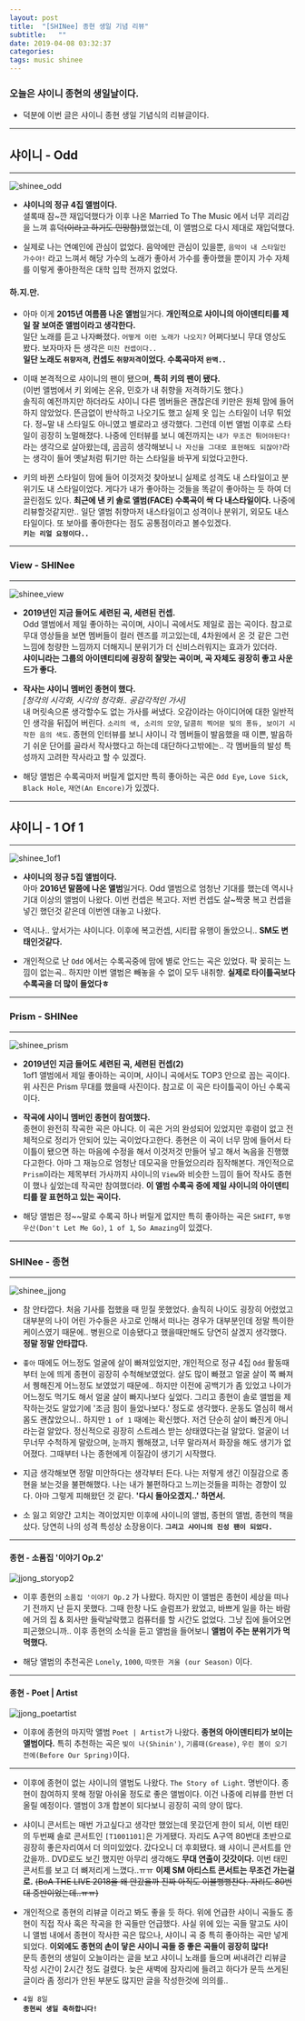```yaml
---
layout: post
title:  "[SHINee] 종현 생일 기념 리뷰"
subtitle:   ""
date: 2019-04-08 03:32:37
categories:
tags: music shinee
---
```


### 오늘은 샤이니 종현의 생일날이다.

- 덕분에 이번 글은 샤이니 종현 생일 기념식의 리뷰글이다.


- - -



## 샤이니 - Odd

- - -

![shinee_odd](https://drive.google.com/uc?id=1QqxaVml77cTub6PYmMuUgrPPySVGFIes)

- **샤이니의 정규 4집 앨범이다.**  
 셜록때 잠~깐 재입덕했다가 이후 나온 Married To The Music 에서 너무 괴리감을 느껴 휴덕~~(이라고 하기도 민망함)~~했었는데, 이 앨범으로 다시 제대로 재입덕했다.

- 실제로 나는 연예인에 관심이 없었다. 음악에만 관심이 있을뿐, `음악이 내 스타일인 가수야!` 라고 느껴서 해당 가수의 노래가 좋아서 가수를 좋아했을 뿐이지 가수 자체를 이렇게 좋아한적은 대학 입학 전까지 없었다.  

#### 하.지.만.

- 아마 이게 **2015년 여름쯤 나온 앨범**일거다. **개인적으로 샤이니의 아이덴티티를 제일 잘 보여준 앨범이라고 생각한다.**  
 일단 노래를 듣고 나자빠졌다. `어떻게 이런 노래가 나오지?` 어쩌다보니 무대 영상도 봤다. 보자마자 든 생각은 `미친 컨셉이다..`  
 **일단 노래도 `취향저격`, 컨셉도 `취향저격`이었다. 수록곡마저 `완벽..`**

- 이때 본격적으로 샤이니의 팬이 됐으며, **특히 키의 팬이 됐다.**  
 (이번 앨범에서 키 외에는 온유, 민호가 내 취향을 저격하기도 했다.)  
 솔직히 예전까지만 하더라도 샤이니 다른 멤버들은 괜찮은데 키만은 원체 맘에 들어하지 않았었다. 뜬금없이 반삭하고 나오기도 했고 실제 옷 입는 스타일이 너무 튀었다. 정~말 내 스타일도 아니였고 별로라고 생각했다. 그런데 이번 앨범 이후로 스타일이 굉장히 노멀해졌다. 나중에 인터뷰를 보니 예전까지는 `내가 무조건 튀어야된다!`라는 생각으로 살아왔는데, 곰곰히 생각해보니 `나 자신을 그대로 표현해도 되잖아?`라는 생각이 들어 옛날처럼 튀기만 하는 스타일을 바꾸게 되었다고한다.

- 키의 바뀐 스타일이 맘에 들어 이것저것 찾아보니 실제로 성격도 내 스타일이고 분위기도 내 스타일이었다. 게다가 내가 좋아하는 것들을 똑같이 좋아하는 듯 하여 더 끌린점도 있다. **최근에 낸 키 솔로 앨범(FACE) 수록곡이 싹 다 내스타일이다.** 나중에 리뷰할것같지만.. 일단 앨범 취향마저 내스타일이고 성격이나 분위기, 외모도 내스타일이다. 또 보아를 좋아한다는 점도 공통점이라고 볼수있겠다.  
**`키는 리얼 요정이다..`**

- - -



### View - SHINee


- - -


![shinee_view](https://drive.google.com/uc?id=1G2IRwXqpS-XLUJDbIt4ANo4psZ7hlI4p)

- **2019년인 지금 들어도 세련된 곡, 세련된 컨셉.**  
 Odd 앨범에서 제일 좋아하는 곡이며, 샤이니 곡에서도 제일로 꼽는 곡이다. 참고로 무대 영상들을 보면 멤버들이 컬러 렌즈를 끼고있는데, 4차원에서 온 것 같은 그런 느낌에 청량한 느낌까지 더해지니 분위기가 더 신비스러워지는 효과가 있더라.  
 **샤이니라는 그룹의 아이덴티티에 굉장히 잘맞는 곡이며, 곡 자체도 굉장히 좋고 사운드가 좋다.**

- **작사는 샤이니 멤버인 종현이 했다.**  
 _[청각의 시각화, 시각의 청각화.. 공감각적인 가사]_  
 내 머릿속으론 생각할수도 없는 가사를 써냈다. 오감이라는 아이디어에 대한 일반적인 생각을 뒤집어 버린다. `소리의 색, 소리의 모양`, `달콤히 찍어문 빛의 퐁듀, 보이기 시작한 음의 색도`. 종현의 인터뷰를 보니 샤이니 각 멤버들이 발음했을 때 이쁜, 발음하기 쉬운 단어를 골라서 작사했다고 하는데 대단하다고밖에는.. 각 멤버들의 발성 특성까지 고려한 작사라고 할 수 있겠다.

- 해당 앨범은 수록곡마저 버릴게 없지만 특히 좋아하는 곡은 `Odd Eye`, `Love Sick`, `Black Hole`, `재연(An Encore)`가 있겠다.




- - -




## 샤이니 - 1 Of 1

- - -


![shinee_1of1](https://drive.google.com/uc?id=1HLwR8smTMD92BYXzTADWDgqrVFolJV19)

- **샤이니의 정규 5집 앨범이다.**  
 아마 **2016년 말쯤에 나온 앨범**일거다. Odd 앨범으로 엄청난 기대를 했는데 역시나 기대 이상의 앨범이 나왔다. 이번 컨셉은 복고다. 저번 컨셉도 살~짝쿵 복고 컨셉을 넣긴 했던것 같은데 이번엔 대놓고 나왔다.

- 역시나.. 앞서가는 샤이니다. 이후에 복고컨셉, 시티팝 유행이 돌았으니.. **SM도 변태인것같다.**

- 개인적으로 난 `Odd` 에서는 수록곡중에 맘에 별로 안드는 곡은 있었다. 팍 꽂히는 느낌이 없는곡.. 하지만 이번 앨범은 빼놓을 수 없이 모두 내취향. **실제로 타이틀곡보다 수록곡을 더 많이 들었다ㅎ**



- - -


### Prism - SHINee


- - -

![shinee_prism](https://drive.google.com/uc?id=10okgSlw_eOY-JMLC5VPFTi6dlPsqP0pf)

- **2019년인 지금 들어도 세련된 곡, 세련된 컨셉(2)**  
 1of1 앨범에서 제일 좋아하는 곡이며, 샤이니 곡에서도 TOP3 안으로 꼽는 곡이다. 위 사진은 Prism 무대를 했을때 사진이다. 참고로 이 곡은 타이틀곡이 아닌 수록곡이다.

- **작곡에 샤이니 멤버인 종현이 참여했다.**  
 종현이 완전히 작곡한 곡은 아니다. 이 곡은 거의 완성되어 있었지만 후렴이 없고 전체적으로 정리가 안되어 있는 곡이었다고한다. 종현은 이 곡이 너무 맘에 들어서 타이틀이 됐으면 하는 마음에 수정을 해서 이것저것 만들어 넣고 해서 녹음을 진행했다고한다. 아마 그 재능으로 엄청난 데모곡을 만들었으리라 짐작해본다. 개인적으로 `Prism`이라는 제목부터 가사까지 샤이니의 `View`와 비슷한 느낌이 들어 작사도 종현이 했나 싶었는데 작곡만 참여했더라. **이 앨범 수록곡 중에 제일 샤이니의 아이덴티티를 잘 표현하고 있는 곡이다.**

- 해당 앨범은 정~~말로 수록곡 하나 버릴게 없지만 특히 좋아하는 곡은 `SHIFT`, `투명 우산(Don't Let Me Go)`, `1 of 1`, `So Amazing`이 있겠다.

- - -


### SHINee - 종현


- - -

![shinee_jjong](https://drive.google.com/uc?id=1FA5kiUQpEoZkW8yO8_7nyVUtf_90RFfS)

- 참 안타깝다. 처음 기사를 접했을 때 믿질 못했었다. 솔직히 나이도 굉장히 어렸었고 대부분의 나이 어린 가수들은 사고로 인해서 떠나는 경우가 대부분인데 정말 특이한 케이스였기 때문에.. 병원으로 이송됐다고 했을때만해도 당연히 살겠지 생각했다. **정말 정말 안타깝다.**

- `좋아` 때에도 어느정도 얼굴에 살이 빠져있었지만, 개인적으로 정규 4집 `Odd` 활동때부터 눈에 띄게 종현이 굉장히 수척해보였었다. 살도 많이 빠졌고 얼굴 살이 쪽 빠져서 퀭해진게 어느정도 보였었기 때문에.. 하지만 이전에 공백기가 좀 있었고 나이가 어느정도 먹기도 해서 얼굴 살이 빠지나보다 싶었다. 그리고 종현이 솔로 앨범을 제작하는것도 알았기에 '조금 힘이 들었나보다.' 정도로 생각했다. 운동도 열심히 해서 몸도 괜찮았으니.. 하지만 `1 of 1` 때에는 확신했다. 저건 단순히 살이 빠진게 아니라는걸 알았다. 정신적으로 굉장히 스트레스 받는 상태였다는걸 알았다. 얼굴이 너무너무 수척하게 말랐으며, 눈까지 퀭해졌고, 너무 말라져서 화장을 해도 생기가 없어졌다. 그때부터 나는 종현에게 이질감이 생기기 시작했다.

- 지금 생각해보면 정말 미안하다는 생각부터 든다. 나는 저렇게 생긴 이질감으로 종현을 보는것을 불편해했다. 나는 내가 불편하다고 느끼는것들을 피하는 경향이 있다. 아마 그렇게 피해왔던 것 같다. **'다시 돌아오겠지..' 하면서.**

- 소 잃고 외양간 고치는 격이었지만 이후에 샤이니의 앨범, 종현의 앨범, 종현의 책을 샀다. 당연히 나의 성격 특성상 소장용이다. **`그리고 샤이니의 진성 팬이 되었다.`**  


- - -


#### 종현 - 소품집 '이야기 Op.2'

![jjong_storyop2](https://drive.google.com/uc?id=1df3DdIi4NicWNDp3CwyrF7Zt5YiwKI43)

- 이후 종현의 `소품집 '이야기 Op.2` 가 나왔다. 하지만 이 앨범은 종현이 세상을 떠나기 전까지 난 듣지 못했다. 그때 한창 나도 슬럼프가 왔었고, 바쁘게 일을 하는 바람에 거의 집 & 회사만 들락날락했고 컴퓨터를 할 시간도 없었다. 그냥 집에 들어오면 피곤했으니까.. 이후 종현의 소식을 듣고 앨범을 들어보니 **앨범이 주는 분위기가 먹먹했다.**

- 해당 앨범의 추천곡은 `Lonely`, `1000`, `따뜻한 겨울 (our Season)` 이다.


- - -


#### 종현 - Poet | Artist

![jjong_poetartist](https://drive.google.com/uc?id=1DpfqRhJw-GPtxheYYLagAH2D27lNkpQe)


- 이후에 종현의 마지막 앨범 `Poet | Artist`가 나왔다. **종현의 아이덴티티가 보이는 앨범이다.**
 특히 추천하는 곡은 `빛이 나(Shinin')`, `기름때(Grease)`, `우린 봄이 오기 전에(Before Our Spring)`이다.  


- - -


- 이후에 종현이 없는 샤이니의 앨범도 나왔다. `The Story of Light`. 명반이다. 종현이 참여하지 못해 정말 아쉬울 정도로 좋은 앨범이다. 이건 나중에 리뷰를 한번 더 올릴 예정이다. 앨범이 3개 합본이 되다보니 굉장히 곡의 양이 많다.

- 샤이니 콘서트는 매번 가고싶다고 생각만 했었는데 못갔던게 한이 되서, 이번 태민의 두번째 솔로 콘서트인 `[T1001101]`은 가게됐다. 자리도 A구역 80번대 초반으로 굉장히 좋은자리여서 더 의미있었다. 갔다오니 더 후회됐다. 왜 샤이니 콘서트를 안갔을까.. DVD로도 보긴 했지만 아무리 생각해도 **무대 연출이 갓갓이다.** 이번 태민 콘서트를 보고 더 뼈저리게 느꼈다..ㅠㅠ **이제 SM 아티스트 콘서트는 무조건 가는걸로.** ~~(BoA THE LIVE 2018을 왜 안갔을까 진짜 아직도 이불뻥뻥찬다. 자리도 80번대 중반이었는데..ㅠㅠ)~~

- 개인적으로 종현의 리뷰글 이라고 봐도 좋을 듯 하다. 위에 언급한 샤이니 곡들도 종현이 직접 작사 혹은 작곡을 한 곡들만 언급했다. 사실 위에 있는 곡들 말고도 샤이니 앨범 내에서 종현이 작사한 곡은 많으나, 샤이니 곡 중 특히 좋아하는 곡만 넣게 되었다. **이외에도 종현의 손이 닿은 샤이니 곡들 중 좋은 곡들이 굉장히 많다!**  
 문득 종현의 생일이 오늘이라는 글을 보고 샤이니 노래를 들으며 써내려간 리뷰글 작성 시간이 2시간 정도 걸렸다. 늦은 새벽에 잠자리에 들려고 하다가 문득 쓰게된 글이라 좀 정리가 안된 부분도 많지만 글을 작성한것에 의의를..

- `4월 8일`  
**`종현씨 생일 축하합니다!`**

